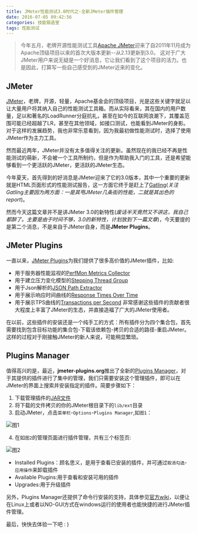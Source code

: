 ```yaml
---
title: JMeter性能测试3.0时代之-全新JMeter插件管理
date: 2016-07-05 09:42:56
categories: 技能锻造室
tags: 性能测试
---
```


> 今年五月，老牌开源性能测试工具[Apache JMeter](http://jmeter.apache.org/)迎来了自2011年11月成为Apache顶级项目以来的首次大版本更新--从2.13更新到3.0。
这对于广大JMeter用户来说无疑是一个好消息，它让我们看到了这个项目的活力。也是因此，打算写一些自己感受到的JMeter近来的变化。

<!-- more -->

## JMeter
[JMeter](http://jmeter.apache.org/)，老牌，开源，轻量，Apache基金会的顶级项目，光是这些关键字就足以让大量用户将其纳入自己的性能测试工具箱。而从实际看来，其在国内的用户数量，足以和著名的LoadRunner分庭抗礼，甚至在如今的互联网浪潮下，其覆盖范围可能已经超越了LR，甚至在其他领域，如接口测试，也能看到JMeter的身影。对于这样的发展趋势，我也非常乐意看到，因为我最初做性能测试时，选择了使用JMeter作为主力工具。

然而最近两年，JMeter并没有太多值得关注的更新。虽然现在的我已经不再是性能测试的萌新，不会被一个工具所制约，但是作为帮助我入门的工具，还是希望能够看到一个更活跃的JMeter，更活跃的JMeter生态。

今年夏天，首先得到的好消息是JMeter迎来了它的3.0版本，其中一个重要的更新就是HTML页面形式的性能测试报告，这一方面它终于是赶上了[Gatling](http://gatling.io/#/)(*关注Gatling主要因为两方面：一是其甩JMeter几条街的性能，二就是其出色的report*)。

然而今天这篇文章并不是讲JMeter 3.0的新特性(*废话半天竟然又不讲这，我自己都醉了。主要是由于时间不够，3.0的新特性，计划放到下一篇文章*)，今天要提的是第二个消息，不是来自于JMeter自身，而是**JMeter Plugins**。

## JMeter Plugins
一直以来，[JMeter Plugins](http://www.jmeter-plugins.org/)为我们提供了很多高价值的JMeter插件，比如:
- 用于服务器性能监视的[PerfMon Metrics Collector](http://jmeter-plugins.org/wiki/PerfMon)
- 用于建立压力变化模型的[Stepping Thread Group](http://jmeter-plugins.org/wiki/SteppingThreadGroup)
- 用于Json解析的[JSON Path Extractor](http://jmeter-plugins.org/wiki/JSONPathExtractor)
- 用于展示响应时间曲线的[Response Times Over Time](http://jmeter-plugins.org/wiki/ResponseTimesOverTime)
- 用于展示TPS曲线的[Transactions per Second](http://jmeter-plugins.org/wiki/TransactionsPerSecond)
非常感谢这些插件的贡献者很大程度上丰富了JMeter的生态，并直接造福了广大的JMeter使用者。

在以前，这些插件的安装还是一个纯手工的方式：所有插件分为四个集合包，首先需要找到包含目标功能的集合包-下载该依赖包-拷贝的合适的路径-重启JMeter。这样的过程对于刚接触JMeter的新人来说，可能稍显繁琐。

## Plugins Manager
值得高兴的是，最近，**jmeter-plugins.org**推出了全新的[Plugins Manager](http://www.jmeter-plugins.org/wiki/PluginsManager/)，对于其提供的插件进行了集中的管理，我们只需要安装这个管理插件，即可以在JMeter的界面上搜索并安装指定的插件。简要步骤如下：
1. 下载管理插件的[JAR文件](http://jmeter-plugins.org/get/)
2. 将下载的文件拷贝的你的JMeter根目录下的`lib/ext`目录
3. 启动JMeter，点击`菜单栏`-`Options`-`Plugins Manager`,如`图1`：

![图1](http://ww1.sinaimg.cn/large/9bd9d3e2gw1f5otxp1yk8j20c908675n.jpg)

4. 在如`图2`的管理页面进行插件管理，共有三个标签页:

![图2](http://ww2.sinaimg.cn/large/9bd9d3e2gw1f5otxpd97mj20hr07qjtn.jpg)

  - Installed Plugins：顾名思义，是用于查看已安装的插件，并可通过`取消勾选`-`应用操作`来卸载插件
  - Available Plugins:用于查看和安装可用的插件
  - Upgrades:用于升级插件

另外，Plugins Manager还提供了命令行安装的支持，具体参见[官方wiki](http://jmeter-plugins.org/wiki/PluginsManager/)，以便让在Linux上或者以NO-GUI方式在windows运行的使用者也能快捷的进行JMeter插件管理。

最后，快快去体验一下吧 : )